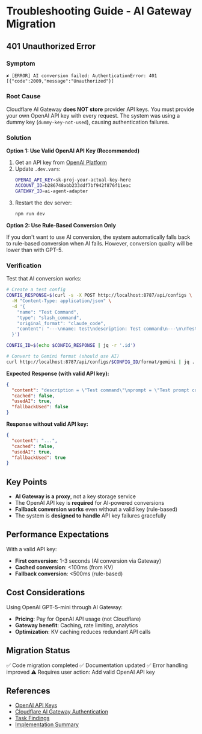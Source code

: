 # Troubleshooting Guide - AI Gateway Migration

## 401 Unauthorized Error

### Symptom
```
✘ [ERROR] AI conversion failed: AuthenticationError: 401 [{"code":2009,"message":"Unauthorized"}]
```

### Root Cause
Cloudflare AI Gateway **does NOT store** provider API keys. You must provide your own OpenAI API key with every request. The system was using a dummy key (`dummy-key-not-used`), causing authentication failures.

### Solution

**Option 1: Use Valid OpenAI API Key (Recommended)**

1. Get an API key from [OpenAI Platform](https://platform.openai.com/api-keys)
2. Update `.dev.vars`:
   ```bash
   OPENAI_API_KEY=sk-proj-your-actual-key-here
   ACCOUNT_ID=b286748abb233ddf7bf942f876f11eac
   GATEWAY_ID=ai-agent-adapter
   ```
3. Restart the dev server:
   ```bash
   npm run dev
   ```

**Option 2: Use Rule-Based Conversion Only**

If you don't want to use AI conversion, the system automatically falls back to rule-based conversion when AI fails. However, conversion quality will be lower than with GPT-5.

### Verification

Test that AI conversion works:

```bash
# Create a test config
CONFIG_RESPONSE=$(curl -s -X POST http://localhost:8787/api/configs \
  -H "Content-Type: application/json" \
  -d '{
    "name": "Test Command",
    "type": "slash_command",
    "original_format": "claude_code",
    "content": "---\nname: test\ndescription: Test command\n---\n\nTest prompt content"
  }')

CONFIG_ID=$(echo $CONFIG_RESPONSE | jq -r '.id')

# Convert to Gemini format (should use AI)
curl http://localhost:8787/api/configs/$CONFIG_ID/format/gemini | jq .
```

**Expected Response (with valid API key):**
```json
{
  "content": "description = \"Test command\"\nprompt = \"Test prompt content\"",
  "cached": false,
  "usedAI": true,
  "fallbackUsed": false
}
```

**Response without valid API key:**
```json
{
  "content": "...",
  "cached": false,
  "usedAI": true,
  "fallbackUsed": true
}
```

## Key Points

- **AI Gateway is a proxy**, not a key storage service
- The OpenAI API key is **required** for AI-powered conversions
- **Fallback conversion works** even without a valid key (rule-based)
- The system is **designed to handle** API key failures gracefully

## Performance Expectations

With a valid API key:
- **First conversion**: 1-3 seconds (AI conversion via Gateway)
- **Cached conversion**: <100ms (from KV)
- **Fallback conversion**: <500ms (rule-based)

## Cost Considerations

Using OpenAI GPT-5-mini through AI Gateway:
- **Pricing**: Pay for OpenAI API usage (not Cloudflare)
- **Gateway benefit**: Caching, rate limiting, analytics
- **Optimization**: KV caching reduces redundant API calls

## Migration Status

✅ Code migration completed
✅ Documentation updated
✅ Error handling improved
⚠️ Requires user action: Add valid OpenAI API key

## References

- [OpenAI API Keys](https://platform.openai.com/api-keys)
- [Cloudflare AI Gateway Authentication](https://developers.cloudflare.com/ai-gateway/configuration/authentication/)
- [Task Findings](./taskFindings.md)
- [Implementation Summary](./implementation-summary.md)
